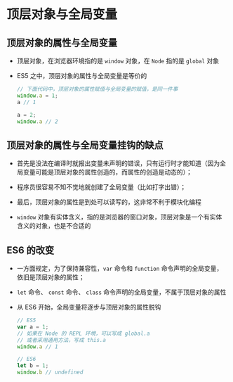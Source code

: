 # 顶层对象与全局变量

## 顶层对象的属性与全局变量

+ 顶层对象，在浏览器环境指的是 `window` 对象，在 `Node` 指的是 `global` 对象

+ ES5 之中，顶层对象的属性与全局变量是等价的

  ```js
  // 下面代码中，顶层对象的属性赋值与全局变量的赋值，是同一件事
  window.a = 1;
  a // 1

  a = 2;
  window.a // 2
  ```

## 顶层对象的属性与全局变量挂钩的缺点

+ 首先是没法在编译时就报出变量未声明的错误，只有运行时才能知道（因为全局变量可能是顶层对象的属性创造的，而属性的创造是动态的）；

+ 程序员很容易不知不觉地就创建了全局变量（比如打字出错）；

+ 最后，顶层对象的属性是到处可以读写的，这非常不利于模块化编程

+ `window` 对象有实体含义，指的是浏览器的窗口对象，顶层对象是一个有实体含义的对象，也是不合适的

## ES6 的改变

+ 一方面规定，为了保持兼容性，`var` 命令和 `function` 命令声明的全局变量，依旧是顶层对象的属性；

+ `let` 命令、 `const` 命令、 `class` 命令声明的全局变量，不属于顶层对象的属性

+ 从 ES6 开始，全局变量将逐步与顶层对象的属性脱钩

  ```js
  // ES5
  var a = 1;
  // 如果在 Node 的 REPL 环境，可以写成 global.a
  // 或者采用通用方法，写成 this.a
  window.a // 1
  ```

  ```js
  // ES6
  let b = 1;
  window.b // undefined
  ```
